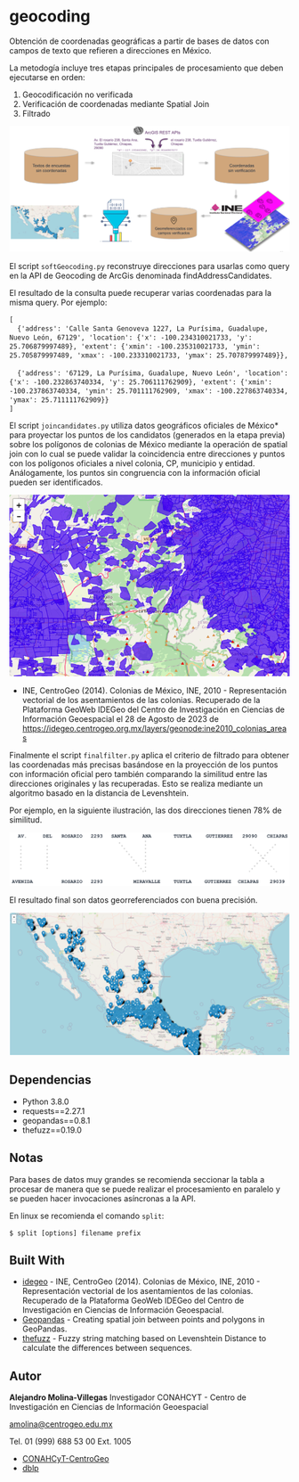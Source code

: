 # geocoding

Obtención de coordenadas geográficas a partir de bases de datos con campos de texto que refieren a direcciones en México.

La metodogía incluye tres etapas principales de procesamiento que deben ejecutarse en orden:

1. Geocodificación no verificada
2. Verificación de coordenadas mediante Spatial Join
3. Filtrado


![metodo](docs/metodo.png)


El script `softGeocoding.py` reconstruye direcciones para usarlas como query en la  API de  Geocoding de ArcGis denominada findAddressCandidates.

El resultado de la consulta puede recuperar varias coordenadas para la misma query. Por ejemplo:


```
[
  {'address': 'Calle Santa Genoveva 1227, La Purísima, Guadalupe, Nuevo León, 67129', 'location': {'x': -100.234310021733, 'y': 25.706879997489}, 'extent': {'xmin': -100.235310021733, 'ymin': 25.705879997489, 'xmax': -100.233310021733, 'ymax': 25.707879997489}},

  {'address': '67129, La Purísima, Guadalupe, Nuevo León', 'location': {'x': -100.232863740334, 'y': 25.706111762909}, 'extent': {'xmin': -100.237863740334, 'ymin': 25.701111762909, 'xmax': -100.227863740334, 'ymax': 25.711111762909}}
]

```


El script `joincandidates.py` utiliza datos geográficos oficiales de México* para proyectar los puntos de los candidatos (generados en la etapa previa) sobre los polígonos de colonias de México mediante la operación de spatial join con lo cual se puede validar la coincidencia entre direcciones y puntos con los polígonos oficiales a nivel colonia, CP, municipio y entidad. Análogamente, los puntos sin congruencia con la información oficial pueden ser identificados.



![ine](docs/ine.png)

* INE, CentroGeo (2014). Colonias de México, INE, 2010 -  Representación vectorial de los asentamientos de las colonias. Recuperado de la Plataforma GeoWeb IDEGeo del Centro de Investigación en Ciencias de Información Geoespacial el 28 de Agosto de 2023 de https://idegeo.centrogeo.org.mx/layers/geonode:ine2010_colonias_areas


Finalmente el script `finalfilter.py` aplica el criterio de filtrado para obtener las coordenadas más precisas basándose en la proyección de los puntos con información oficial pero también comparando la similitud entre las direcciones originales y las recuperadas. Esto se realiza mediante un algoritmo basado en la distancia de Levenshtein.

Por ejemplo, en la siguiente ilustración, las dos direcciones tienen 78% de similitud.


![dist](docs/dist.png)


El resultado final son datos georreferenciados con buena precisión.

![map](docs/finalmapa.png)


## Dependencias

* Python 3.8.0
* requests==2.27.1
* geopandas==0.8.1
* thefuzz==0.19.0


## Notas

Para bases de datos muy grandes se recomienda seccionar la tabla a procesar de manera que se puede realizar el procesamiento en paralelo y se pueden hacer invocaciones asíncronas a la API.

En linux se recomienda el comando `split`:

```
$ split [options] filename prefix
```


## Built With

* [idegeo](https://idegeo.centrogeo.org.mx/layers/geonode:ine2010_colonias_areas) - INE, CentroGeo (2014). Colonias de México, INE, 2010 -  Representación vectorial de los asentamientos de las colonias. Recuperado de la Plataforma GeoWeb IDEGeo del Centro de Investigación en Ciencias de Información Geoespacial.
* [Geopandas](https://geopandas.org/en/stable/gallery/spatial_joins.html) - Creating spatial join between points and polygons in GeoPandas.
* [thefuzz](https://github.com/seatgeek/thefuzz) - Fuzzy string matching based on Levenshtein Distance to calculate the differences between sequences.


## Autor

**Alejandro Molina-Villegas**
Investigador CONAHCYT - Centro de Investigación en Ciencias de Información Geoespacial

amolina@centrogeo.edu.mx

Tel. 01 (999) 688 53 00 Ext. 1005

* [CONAHCyT-CentroGeo](https://www.centrogeo.org.mx/areas-profile/amolina#investigacion)
* [dblp](https://dblp.uni-trier.de/pers/hd/m/Molina=Villegas:Alejandro)


<!-- ## Institutions

  * [CentroGeo](https://www.centrogeo.org.mx/) - Centro de Investigación en Ciencias de Información Geoespacial.
  * [GeoInt](http://www.geoint.mx/) - Laboratorio Nacional de Geointeligencia.
  * [DataLab](http://datalab.geoint.mx/site/contacto.html#Core_Members) - DataLab
 -->